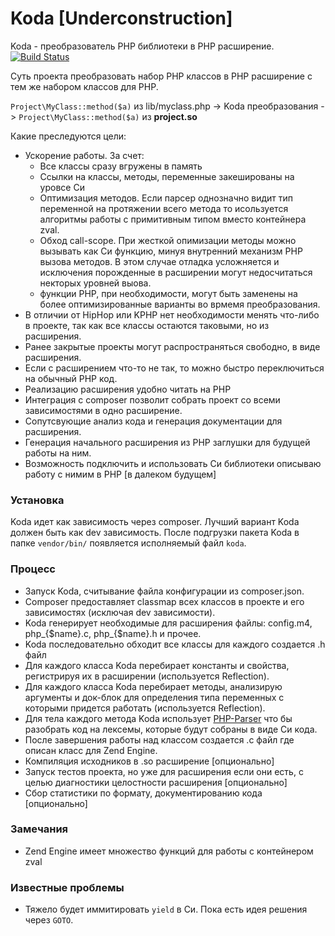 Koda [Underconstruction]
====

Koda - преобразователь PHP библиотеки в PHP расширение.
[![Build Status](https://travis-ci.org/bzick/koda.png?branch=master)](https://travis-ci.org/bzick/koda)

Суть проекта преобразовать набор PHP классов в PHP расширение с тем же набором классов для PHP.

`Project\MyClass::method($a)` из lib/myclass.php -> Koda преобразования -> `Project\MyClass::method($a)` из **project.so**

Какие преследуются цели:

* Ускорение работы. За счет:
	- Все классы сразу вгружены в память
	- Ссылки на классы, методы, переменные закешированы на уровсе Си
	- Оптимизация методов. Если парсер однозначно видит тип переменной на протяжении всего метода то исользуется алгоритмы работы с примитивным типом вместо контейнера zval.
	- Обход call-scope. При жесткой опимизации методы можно вызывать как Си функцию, минуя внутренний механизм PHP вызова методов. В этом случае отладка усложняется и исключения порожденные в расширении могут недосчитаться некторых уровней выова.
	- функции PHP, при необходимости, могут быть заменены на более оптимизированные варианты во врмемя преобразования.
* В отличии от HipHop или KPHP нет необходимости менять что-либо в проекте, так как все классы остаются таковыми, но из расширения.
* Ранее закрытые проекты могут распространяться свободно, в виде расширения.
* Если с расширением что-то не так, то можно быстро переключиться на обычный PHP код.
* Реализацию расширения удобно читать на PHP
* Интеграция с composer  позволит собрать проект со всеми зависимостями в одно расширение.
* Сопутсвующие анализ кода и генерация документации для расширения.
* Генерация начального расширения из PHP заглушки для будущей работы на ним.
* Возможность подключить и использовать Си библиотеки описываю работу с нимим в PHP [в далеком будущем]

### Установка

Koda идет как зависимость через composer. Лучший вариант Koda должен быть как dev зависимость. После подгрузки пакета Koda в папке `vendor/bin/` появляется исполняемый файл `koda`.

### Процесс

- Запуск Koda, считывание файла конфигурации из composer.json.
- Composer предоставляет classmap всех классов в проекте и его зависимостях (исключая dev зависимости).
- Koda генерирует необходимые для расширения файлы: config.m4, php_{$name}.c, php_{$name}.h и прочее.
- Koda последовательно обходит все классы для каждого создается .h файл
- Для каждого класса Koda перебирает константы и свойства, регистрируя их в расширении (используется Reflection).
- Для каждого класса Koda перебирает методы, анализирую аргументы и док-блок для определения типа переменных с которыми придется работать (используется Reflection).
- Для тела каждого метода Koda использует [PHP-Parser](https://github.com/nikic/PHP-Parser) что бы разобрать код на лексемы, которые будут собраны в виде Си кода.
- После завершения работы над классом создается .c файл где описан класс для Zend Engine.
- Компиляция исходников в .so расширение [опционально]
- Запуск тестов проекта, но уже для расширения если они есть, с целью диагностики целостности расширения [опционально]
- Сбор статистики по формату, документированию кода [опционально]

### Замечания

- Zend Engine имеет множество функций для работы с контейнером zval

### Известные проблемы

- Тяжело будет иммитировать `yield` в Си. Пока есть идея решения через `GOTO`.
